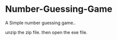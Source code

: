 # Number-Guessing-Game
A Simple number guessing game..

unzip the zip file.
then open the exe file.
